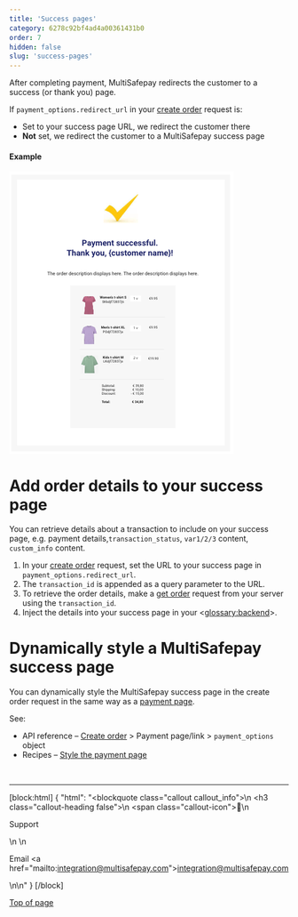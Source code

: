 ```yaml
---
title: 'Success pages'
category: 6278c92bf4ad4a00361431b0
order: 7
hidden: false
slug: 'success-pages'
---
```


After completing payment, MultiSafepay redirects the customer to a success (or thank you) page. 

If `payment_options.redirect_url` in your [create order](/reference/createorder) request is:

- Set to your success page URL, we redirect the customer there
- **Not** set, we redirect the customer to a MultiSafepay success page

#### Example

<img src="../../static/img/SuccessPage.png" align ="center"/>

# Add order details to your success page

You can retrieve details about a transaction to include on your success page, e.g. payment details,`transaction_status`, `var1/2/3` content, `custom_info` content. 

1. In your [create order](/reference/createorder) request, set the URL to your success page in `payment_options.redirect_url`.
2. The `transaction_id` is appended as a query parameter to the URL.
3. To retrieve the order details, make a [get order](/reference/getorder) request from your server using the `transaction_id`.
4. Inject the details into your success page in your <<glossary:backend>>.

# Dynamically style a MultiSafepay success page

You can dynamically style the MultiSafepay success page in the create order request in the same way as a [payment page](/docs/payment-pages/). 

See:
- API reference – [Create order](/reference/createorder/) > Payment page/link > `payment_options` object
- Recipes – <a href="https://docs.multisafepay.com/recipes/style-the-payment-page" target="_blank">Style the payment page </a> <i class="fa fa-external-link" style="font-size:12px;color:#8b929e"></i>

<br>

---

[block:html]
{
  "html": "<blockquote class=\"callout callout_info\">\n    <h3 class=\"callout-heading false\">\n        <span class=\"callout-icon\">💬</span>\n        <p>Support</p>\n    </h3>\n    <p>Email <a href=\"mailto:integration@multisafepay.com\">integration@multisafepay.com</a></p>\n</blockquote>\n"
}
[/block]

[Top of page](#)

